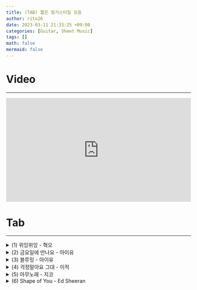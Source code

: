 ```yaml
--- 
title: (TAB) 짧은 핑거스타일 모음
author: rito26 
date: 2023-03-11 21:33:25 +09:00 
categories: [Guitar, Sheet Music] 
tags: [] 
math: false 
mermaid: false 
--- 
```


# Video
--- 

<style>.embed-container { position: relative; padding-bottom: 56.25%; height: 0; overflow: hidden; max-width: 100%; } .embed-container iframe, .embed-container object, .embed-container embed { position: absolute; top: 0; left: 0; width: 100%; height: 100%; }</style><div class='embed-container'><iframe src='https://www.youtube.com/embed/BEuy0Z9NZ5s' frameborder='0' allowfullscreen></iframe></div>


# Tab
---

<details>
<summary markdown="span"> 
(1) 위잉위잉 - 혁오
</summary>

![image](https://raw.githubusercontent.com/rito26/Archive/main/_images/20230311_shorts_01_위잉위잉.png)

</details>

<details>
<summary markdown="span"> 
(2) 금요일에 만나요 - 아이유
</summary>

![image](https://raw.githubusercontent.com/rito26/Archive/main/_images/20230311_shorts_02_금요일에만나요.png)

</details>

<details>
<summary markdown="span"> 
(3) 블루밍 - 아이유
</summary>

![image](https://raw.githubusercontent.com/rito26/Archive/main/_images/20230311_shorts_03_블루밍.png)

</details>

<details>
<summary markdown="span"> 
(4) 걱정말아요 그대 - 이적
</summary>

![image](https://raw.githubusercontent.com/rito26/Archive/main/_images/20230311_shorts_04_걱정말아요그대.png)

</details>

<details>
<summary markdown="span"> 
(5) 아무노래 - 지코
</summary>

![image](https://raw.githubusercontent.com/rito26/Archive/main/_images/20230311_shorts_05_아무노래.png)

</details>

<details>
<summary markdown="span"> 
(6) Shape of You - Ed Sheeran
</summary>

![image](https://raw.githubusercontent.com/rito26/Archive/main/_images/20230313_shape_of_you.png)

</details>

